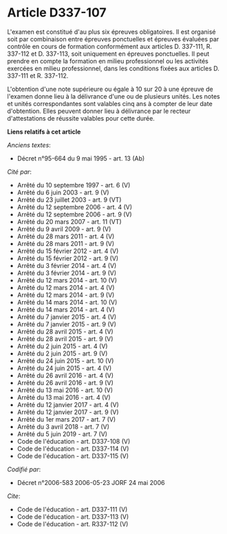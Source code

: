 # Article D337-107

L'examen est constitué d'au plus six épreuves obligatoires. Il est organisé soit par combinaison entre épreuves ponctuelles
et épreuves évaluées par contrôle en cours de formation conformément aux articles D. 337-111, R. 337-112 et D. 337-113, soit
uniquement en épreuves ponctuelles. Il peut prendre en compte la formation en milieu professionnel ou les activités exercées
en milieu professionnel, dans les conditions fixées aux articles D. 337-111 et R. 337-112. 

L'obtention d'une note supérieure ou égale à 10 sur 20 à une épreuve de l'examen donne lieu à la délivrance d'une ou de
plusieurs unités. Les notes et unités correspondantes sont valables cinq ans à compter de leur date d'obtention. Elles
peuvent donner lieu à délivrance par le recteur d'attestations de réussite valables pour cette durée.

**Liens relatifs à cet article**

_Anciens textes_:

  - Décret n°95-664 du 9 mai 1995 - art. 13 (Ab)

_Cité par_:

  - Arrêté du 10 septembre 1997 - art. 6 (V)
  - Arrêté du 6 juin 2003 - art. 9 (V)
  - Arrêté du 23 juillet 2003 - art. 9 (VT)
  - Arrêté du 12 septembre 2006 - art. 4 (V)
  - Arrêté du 12 septembre 2006 - art. 9 (V)
  - Arrêté du 20 mars 2007 - art. 11 (VT)
  - Arrêté du 9 avril 2009 - art. 9 (V)
  - Arrêté du 28 mars 2011 - art. 4 (V)
  - Arrêté du 28 mars 2011 - art. 9 (V)
  - Arrêté du 15 février 2012 - art. 4 (V)
  - Arrêté du 15 février 2012 - art. 9 (V)
  - Arrêté du 3 février 2014 - art. 4 (V)
  - Arrêté du 3 février 2014 - art. 9 (V)
  - Arrêté du 12 mars 2014 - art. 10 (V)
  - Arrêté du 12 mars 2014 - art. 4 (V)
  - Arrêté du 12 mars 2014 - art. 9 (V)
  - Arrêté du 14 mars 2014 - art. 10 (V)
  - Arrêté du 14 mars 2014 - art. 4 (V)
  - Arrêté du 7 janvier 2015 - art. 4 (V)
  - Arrêté du 7 janvier 2015 - art. 9 (V)
  - Arrêté du 28 avril 2015 - art. 4 (V)
  - Arrêté du 28 avril 2015 - art. 9 (V)
  - Arrêté du 2 juin 2015 - art. 4 (V)
  - Arrêté du 2 juin 2015 - art. 9 (V)
  - Arrêté du 24 juin 2015 - art. 10 (V)
  - Arrêté du 24 juin 2015 - art. 4 (V)
  - Arrêté du 26 avril 2016 - art. 4 (V)
  - Arrêté du 26 avril 2016 - art. 9 (V)
  - Arrêté du 13 mai 2016 - art. 10 (V)
  - Arrêté du 13 mai 2016 - art. 4 (V)
  - Arrêté du 12 janvier 2017 - art. 4 (V)
  - Arrêté du 12 janvier 2017 - art. 9 (V)
  - Arrêté du 1er mars 2017 - art. 7 (V)
  - Arrêté du 3 avril 2018 - art. 7 (V)
  - Arrêté du 5 juin 2019 - art. 7 (V)
  - Code de l'éducation - art. D337-108 (V)
  - Code de l'éducation - art. D337-114 (V)
  - Code de l'éducation - art. D337-115 (V)

_Codifié par_:

  - Décret n°2006-583 2006-05-23 JORF 24 mai 2006

_Cite_:

  - Code de l'éducation - art. D337-111 (V)
  - Code de l'éducation - art. D337-113 (V)
  - Code de l'éducation - art. R337-112 (V)
